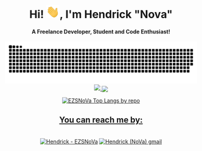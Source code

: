 <div align="center">
<h1 align="center">Hi! <img width="35" src="https://github.com/EZSNoVa/EZSNoVa/blob/main/assets/waving.gif">, I'm Hendrick "Nova"</h1>
<h4 align="center">A Freelance Developer, Student and Code Enthusiast!</h4>
</div> 
<div align="center">
  <a href="https://github.com/EZSNoVa/EZSNoVa/blob/main/assets/grid-snake.svg">
  <img  src="https://github.com/EZSNoVa/EZSNoVa/blob/main/assets/grid-snake.svg"
       alt="snake eating github activity grid" /></a>
</div>

<div align="center" style="display: inline_block">
  <a href="https://github.com/EZSNoVa">
  
  <img height="170px" src="https://github-readme-stats.vercel.app/api/top-langs/?username=EZSNoVa&layout=compact&theme=radical"/>
    
  <img align="center" height="175px" src="https://github-readme-stats.vercel.app/api?username=EZSNoVa&show_icons=true&theme=radical"/>
    
  <img height="170px" src="https://github-readme-stats.vercel.app/api?username=EZSNoVa&theme=radical"
          alt="EZSNoVa Top Langs by repo" />
</div>
  
 <div>
    <h2 align="center">You can reach me by:</h2>
    <p align="center">
      <br/>
      <a href="https://www.linkedin.com/in/hendrick-rodriguez-a6a4b8251/" target="blank"><img align="center"
         src="https://img.shields.io/badge/linkedin-%231DA1F2.svg?style=for-the-badge&logo=linkedin&logoColor=white"
         alt="Hendrick - EZSNoVa" height="30"/></a>
      <a href="mailto:hendrickrodriguez.py@gmail.com" target="blank"><img align="center"
         src="https://img.shields.io/badge/gmail-EA4335.svg?style=for-the-badge&logo=gmail&logoColor=white"
         alt="Hendrick (NoVa) gmail" height="30"/></a>
    </p>
  </div>
  
